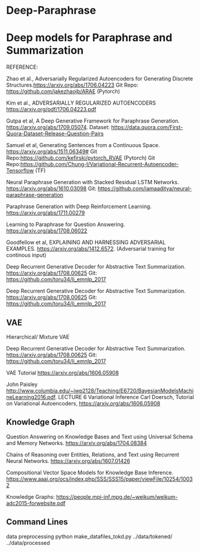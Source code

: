 # Deep-Paraphrase

# Deep models for Paraphrase and Summarization

REFERENCE:

Zhao et al., Adversarially Regularized Autoencoders for Generating Discrete Structures.https://arxiv.org/abs/1706.04223 Git Repo: https://github.com/jakezhaojb/ARAE (Pytorch)

Kim et al., ADVERSARIALLY REGULARIZED AUTOENCODERS https://arxiv.org/pdf/1706.04223.pdf

Gutpa et al, A Deep Generative Framework for Paraphrase Generation. https://arxiv.org/abs/1709.05074. Dataset: https://data.quora.com/First-Quora-Dataset-Release-Question-Pairs

Samuel et al, Generating Sentences from a Continuous Space. https://arxiv.org/abs/1511.06349# Git Repo:https://github.com/kefirski/pytorch_RVAE (Pytorch) Git Repo:https://github.com/Chung-I/Variational-Recurrent-Autoencoder-Tensorflow (TF)

Neural Paraphrase Generation with Stacked Residual LSTM Networks. https://arxiv.org/abs/1610.03098 Git: https://github.com/iamaaditya/neural-paraphrase-generation

Paraphrase Generation with Deep Reinforcement Learning. https://arxiv.org/abs/1711.00279

Learning to Paraphrase for Question Answering. https://arxiv.org/abs/1708.06022

Goodfellow et al, EXPLAINING AND HARNESSING ADVERSARIAL EXAMPLES. https://arxiv.org/abs/1412.6572. (Adversarial training for continous input)

Deep Recurrent Generative Decoder for Abstractive Text Summarization. https://arxiv.org/abs/1708.00625 Git: https://github.com/toru34/li_emnlp_2017

Deep Recurrent Generative Decoder for Abstractive Text Summarization. https://arxiv.org/abs/1708.00625 Git: https://github.com/toru34/li_emnlp_2017

## VAE

Hierarchical/ Mixture VAE

Deep Recurrent Generative Decoder for Abstractive Text Summarization. https://arxiv.org/abs/1708.00625 Git: https://github.com/toru34/li_emnlp_2017

VAE Tutorial https://arxiv.org/abs/1606.05908

John Paisley http://www.columbia.edu/~jwp2128/Teaching/E6720/BayesianModelsMachineLearning2016.pdf. LECTURE 6 Variational Inference
Carl Doersch, Tutorial on Variational Autoencoders, https://arxiv.org/abs/1606.05908

## Knowledge Graph

Question Answering on Knowledge Bases and Text using Universal Schema and Memory Networks. https://arxiv.org/abs/1704.08384

Chains of Reasoning over Entities, Relations, and Text using Recurrent Neural Networks. https://arxiv.org/abs/1607.01426

Compositional Vector Space Models for Knowledge Base Inference. https://www.aaai.org/ocs/index.php/SSS/SSS15/paper/viewFile/10254/10032

Knowledge Graphs: https://people.mpi-inf.mpg.de/~weikum/weikum-adc2015-forwebsite.pdf

## Command Lines

data preprocessing python make_datafiles_tokd.py ../data/tokened/ ../data/processed

